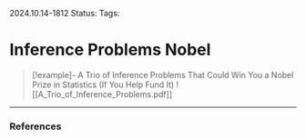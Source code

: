 2024.10.14-1812
Status: 
Tags:


# Inference Problems Nobel


>[!example]- A Trio of Inference Problems That Could Win You a Nobel Prize in Statistics (If You Help Fund It)
> ![[A_Trio_of_Inference_Problems.pdf]]

---
### References

